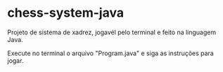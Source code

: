 # chess-system-java

Projeto de sistema de xadrez, jogavél pelo terminal e feito na linguagem Java.

Execute no terminal o arquivo "Program.java" e siga as instruções para jogar.

